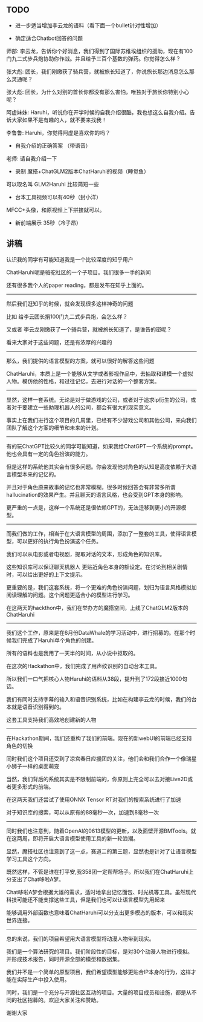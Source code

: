 
## TODO

+ 进一步适当增加李云龙的语料（看下面一个bullet针对性增加）

+ 确定适合Chatbot回答的问题

师部: 李云龙，告诉你个好消息，我们得到了国际苏维埃组织的援助，现在有100门九二式步兵炮协助你作战。并且给予三百个基数的弹药。你觉得怎么样？

张大彪: 团长，我们刚缴获了骑兵营，就被旅长知道了，你说旅长那边消息怎么那么灵通呢？

张大彪: 团长，为什么对别的首长你都没有那么害怕，唯独对于旅长你特别小心呢？

阿虚妹妹: Haruhi，听说你在开学时候的自我介绍很酷，我也想这么自我介绍。告诉大家如果不是有趣的人，就不要来找我！

李鲁鲁: Haruhi，你觉得阿虚是喜欢你的吗？

+ 自我介绍的正确答案 （带语音）

老师: 请自我介绍一下

+ 录制 魔搭+ChatGLM2版本ChatHaruhi的视频（睡觉鱼）

可以取名叫 GLM2Haruhi 比较简短一些

+ 台本工具视频可以有40秒（封小洋）

MFCC+头像，和原视频上下拼接就可以。

+ 新前端展示 35秒（冷子昂）




## 讲稿

认识我的同学有可能知道我是一个比较深度的知乎用户

ChatHaruhi呢是骆驼社区的一个子项目。我们很多一手的新闻

还有很多我个人的paper reading，都是发布在知乎上面的。

---

然后我们逛知乎的时候，就会发现很多这样神奇的问题

比如 给李云团长捐100门九二式步兵炮，会怎么样？

又或者 李云龙刚缴获了一个骑兵营，就被旅长知道了，是谁告的密呢？

看来大家对于这些问题，还是有浓厚的兴趣的

---

那么，我们提供的语言模型的方案，就可以很好的解答这些问题

ChatHaruhi，本质上是一个能够从文学或者影视作品中，去抽取和建模一个虚拟人物。模仿他的性格，和过往记忆，去进行对话的一个整套方案。

---

显然，这样一套系统。无论是对于做游戏的公司，或者对于追求ip衍生的公司，或者对于要建立一些助理机器人的公司，都会有很大的现实意义。

事实上在我们进行这个项目的几周里，已经有不少游戏公司和其他公司，来向我们团队了解这个方案的细节和未来的计划。

---

有的玩ChatGPT比较久的同学可能知道，如果我给ChatGPT一个系统的prompt。他也会具有一定的角色扮演的能力。

但是这样的系统他其实会有很多问题。你会发现他对角色的认知是高度依赖于大语言模型本来的记忆的。

并且对于角色原来故事的记忆也非常模糊，很多时候回答会有非常多所谓hallucination的效果产生。并且聊天的语言风格，也会受到GPT本身的影响。

更严重的一点是，这样一个系统还是很依赖GPT的，无法迁移到更小的开源模型。

---

而我们做的工作，相当于在大语言模型的周围，添加了一整套的工具，使得语言模型，可以更好的执行角色扮演这个任务。

我们可以从电影或者电视剧，提取对话的文本，形成角色的知识库。

这些知识库可以保证聊天机器人 更贴近角色本身的额设定。在讨论到相关剧情时，可以给出更好的上下文提示。

更重要的是，我们这套系统，将一个更难的角色扮演问题，划归为语言风格模拟加阅读理解的问题。这个问题更适合小的模型进行学习。

在这两天的hackthon中，我们在举办方的魔搭空间，上线了ChatGLM2版本的ChatHaruhi

---

我们这个工作，原来是在6月份DataWhale的学习活动中，进行招募的。在那个时候我们完成了Haruhi单个角色的创建。

所有的语料也是我用了一天半的时间，从小说中抠取的。

在这次的Hackathon中，我们完成了用声纹识别的自动台本工具。

所以我们一口气把核心人物Haruhi的语料从38段，提升到了172段接近1000句话。

我们有同时支持字幕的输入和语音识别系统，比如在构建李云龙的时候，我们的台本就是语音识别得到的。

这套工具支持我们高效地创建新的人物


---


在Hackathon期间，我们还重构了我们的前端。现在的新webUI的前端已经支持角色的切换

同时我们这个项目还受到了凉宫春日应援团的关注，他们会和我们合作一个像瑞星小狮子一样的桌面萌宠

当然，我们背后的系统其实是不限制前端的，你原则上完全可以去对接Live2D或者更多形式的前端。

在这两天我们还尝试了使用ONNX Tensor RT对我们的搜索系统进行了加速

对于知识库的搜索，可以从原有的88毫秒一次，加速到8毫秒一次

---

同时我们也注意到，随着OpenAI的0613模型的更新，以及面壁开源BMTools。就在这两周，即将开启大语言模型使用工具的新一轮浪潮。

显然，魔搭社区也注意到了这一点，赛道二的第三题，显然也是针对了让语言模型学习工具这个方向。

既然这样，不管是谁在打平安,我358团一定帮帮场子。所以我们在ChatHaruhi上分支出了Chat哆啦A梦。

Chat哆啦A梦会根据大雄的需求，适时地拿出记忆面包、时光机等工具。虽然现代科技可能还不能支撑这些工具，但是我们也可以让语言模型先用起来

能够调用外部函数也意味着ChatHaruhi可以分支出更多模态的版本，可以和现实世界连接。

---

总的来说，我们的项目希望用大语言模型将动漫人物带到现实。

我们是一个算法研究的项目。我们阶段性的目标，是对30个动漫人物进行模拟。并形成技术报告，同时开源全部的模型和数据集。

我们并不是一个简单的原型项目，我们希望模型能够更贴合IP本身的行为，这样才能在实际生产中投入使用。

同时，我们是一个充分与开源社区互动的项目。大量的项目成员和设施，都是从不同的社区招募的。欢迎大家关注和赞助。

谢谢大家
